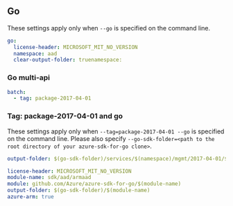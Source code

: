 ## Go

These settings apply only when `--go` is specified on the command line.

```yaml $(go)
go:
  license-header: MICROSOFT_MIT_NO_VERSION
  namespace: aad
  clear-output-folder: truenamespace: 
```

### Go multi-api

``` yaml $(go) && !$(track2) && $(multiapi)
batch:
  - tag: package-2017-04-01
```

### Tag: package-2017-04-01 and go

These settings apply only when `--tag=package-2017-04-01 --go` is specified on the command line.
Please also specify `--go-sdk-folder=<path to the root directory of your azure-sdk-for-go clone>`.

```yaml $(tag) == 'package-2017-04-01' && $(go)
output-folder: $(go-sdk-folder)/services/$(namespace)/mgmt/2017-04-01/$(namespace)
```

```yaml $(go) && $(track2)
license-header: MICROSOFT_MIT_NO_VERSION
module-name: sdk/aad/armaad
module: github.com/Azure/azure-sdk-for-go/$(module-name)
output-folder: $(go-sdk-folder)/$(module-name)
azure-arm: true
```

